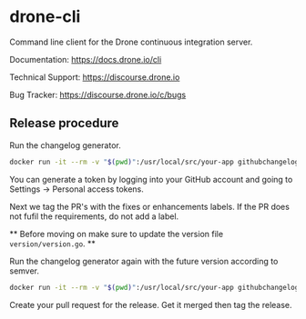 # drone-cli

Command line client for the Drone continuous integration server.

Documentation: https://docs.drone.io/cli

Technical Support: https://discourse.drone.io

Bug Tracker: https://discourse.drone.io/c/bugs

## Release procedure

Run the changelog generator.

```BASH
docker run -it --rm -v "$(pwd)":/usr/local/src/your-app githubchangeloggenerator/github-changelog-generator -u drone -p drone-cli -t <secret github token>
```

You can generate a token by logging into your GitHub account and going to Settings -> Personal access tokens.

Next we tag the PR's with the fixes or enhancements labels. If the PR does not fufil the requirements, do not add a label.

** Before moving on make sure to update the version file `version/version.go`. **

Run the changelog generator again with the future version according to semver.

```BASH
docker run -it --rm -v "$(pwd)":/usr/local/src/your-app githubchangeloggenerator/github-changelog-generator -u drone -p drone-cli -t <secret token> --future-release v1.0.0
```

Create your pull request for the release. Get it merged then tag the release.
